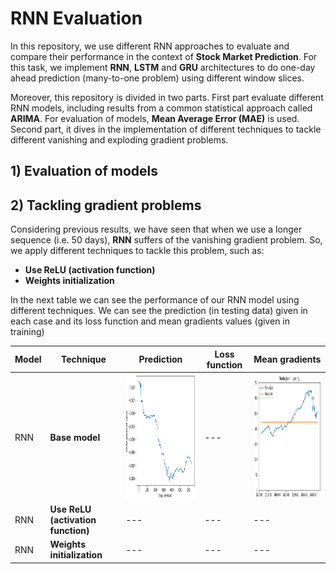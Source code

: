 # RNN Evaluation

In this repository, we use different RNN approaches to evaluate and compare their performance in the context of **Stock Market Prediction**. For this task, we implement **RNN**, **LSTM** and **GRU** architectures to do one-day ahead prediction (many-to-one problem) using different window slices. 

Moreover, this repository is divided in two parts. First part evaluate different RNN models, including results from a common statistical approach called **ARIMA**. For evaluation of models, **Mean Average Error (MAE)** is used. Second part, it dives in the implementation of different techniques to tackle different vanishing and exploding gradient problems.

## 1) Evaluation of models


## 2) Tackling gradient problems

Considering previous results, we have seen that when we use a longer sequence (i.e. 50 days), **RNN** suffers of the vanishing gradient problem. So, we apply different techniques to tackle this problem, such as:

* **Use ReLU (activation function)**
* **Weights initialization**

In the next table we can see the performance of our RNN model using different techniques. We can see the prediction (in testing data) given in each case and its loss function and mean gradients values (given in training) 

| Model | Technique | Prediction |Loss function|Mean gradients|
| ----- | --------- |-----|-------------|--------------|          
|RNN    | **Base model**              |<img src="https://github.com/victorcaquilpan/rnn_evaluation/blob/main/images/mean_gradient_rnn_simple.PNG" width="300" height="200">         |     ---          |<img src="https://github.com/victorcaquilpan/rnn_evaluation/blob/main/images/prediction_rnn_simple.PNG" width="300" height="200">|
|RNN    |  **Use ReLU (activation function)** |    ---          |     ---          |---|
|RNN    | **Weights initialization** |    ---          |     ---          |---|





